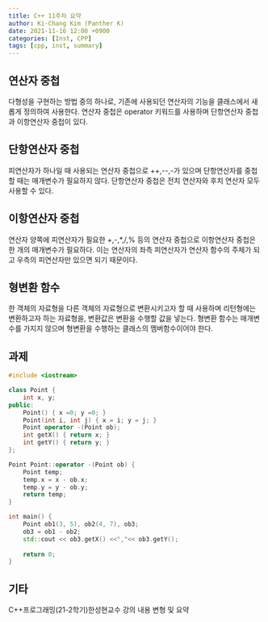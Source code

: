 ```yaml
---
title: C++ 11주차 요약
author: Ki-Chang Kim (Panther K)
date: 2021-11-16 12:00 +0900
categories: [Inst, CPP]
tags: [cpp, inst, summary]
---
```


## 연산자 중첩

다형성을 구현하는 방법 중의 하나로, 기존에 사용되던 연산자의 기능을 클래스에서 새롭게 정의하여 사용한다. 연산자 중첩은 operator 키워드를 사용하며 단항연산자 중첩과 이항연산자 중첩이 있다.

## 단항연산자 중첩

피연산자가 하나일 때 사용되는 연산자 중첩으로 ++,--,-가 있으며 단항연산자를 중첩할 때는 매개변수가 필요하지 않다. 단항연산자 중첩은 전치 연산자와 후치 연산자 모두 사용할 수 있다.

## 이항연산자 중첩

연산자 양쪽에 피연산자가 필요한 +,-,*,/,% 등의 연산자 중첩으로 이항연산자 중첩은 한 개의 매개변수가 필요하다. 이는 연산자의 좌측 피연산자가 연산자 함수의 주체가 되고 우측의 피연산자만 있으면 되기 때문이다.

## 형변환 함수

한 객체의 자료형을 다른 객체의 자료형으로 변환시키고자 할 때 사용하며 리턴형에는 변환하고자 하는 자료형을, 변환값은 변환을 수행할 값을 넣는다. 형변환 함수는 매개변수를 가지지 않으며 형변환을 수행하는 클래스의 멤버함수이어야 한다.

## 과제

```CPP
#include <iostream>

class Point {
	int x, y;
public:
	Point() { x =0; y =0; }
	Point(int i, int j) { x = i; y = j; }
	Point operator -(Point ob);
	int getX() { return x; }
	int getY() { return y; }
};

Point Point::operator -(Point ob) {
	Point temp;
	temp.x = x - ob.x;
	temp.y = y - ob.y;
	return temp;
}

int main() {
	Point ob1(3, 5), ob2(4, 7), ob3;
	ob3 = ob1 - ob2;
	std::cout << ob3.getX() <<","<< ob3.getY();
    
	return 0;
}
```

## 기타

C++프로그래밍(21-2학기)한성현교수 강의 내용 변형 및 요약
